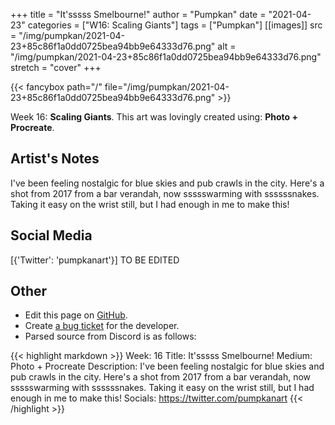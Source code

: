 +++
title =       "It'sssss Smelbourne!"
author =      "Pumpkan"
date =        "2021-04-23"
categories =  ["W16: Scaling Giants"]
tags =        ["Pumpkan"]
[[images]]
                      src = "/img/pumpkan/2021-04-23+85c86f1a0dd0725bea94bb9e64333d76.png"
                      alt = "/img/pumpkan/2021-04-23+85c86f1a0dd0725bea94bb9e64333d76.png"
                      stretch = "cover"
+++


{{< fancybox path="/" file="/img/pumpkan/2021-04-23+85c86f1a0dd0725bea94bb9e64333d76.png" >}}


Week 16: **Scaling Giants**. This art was lovingly created using: **Photo + Procreate**.

## Artist's Notes

I've been feeling nostalgic for blue skies and pub crawls in the city. Here's a shot from 2017 from a bar verandah, now ssssswarming with ssssssnakes. Taking it easy on the wrist still, but I had enough in me to make this!

## Social Media

[{'Twitter': 'pumpkanart'}] TO BE EDITED

## Other

- Edit this page on [GitHub](https://github.com/teaminkling/web-refresh/edit/main/blog/content/blog/pumpkan-week-16-ca58.md).
- Create [a bug ticket](https://github.com/teaminkling/web-refresh/issues/new?assignees=&labels=bug&template=problem-report.md&title=) for the developer.
- Parsed source from Discord is as follows:

{{< highlight markdown >}}
Week: 16
Title: It'sssss Smelbourne! 
Medium: Photo + Procreate
Description: I've been feeling nostalgic for blue skies and pub crawls in the city. Here's a shot from 2017 from a bar verandah, now ssssswarming with ssssssnakes. Taking it easy on the wrist still, but I had enough in me to make this! 
Socials: https://twitter.com/pumpkanart
{{< /highlight >}}